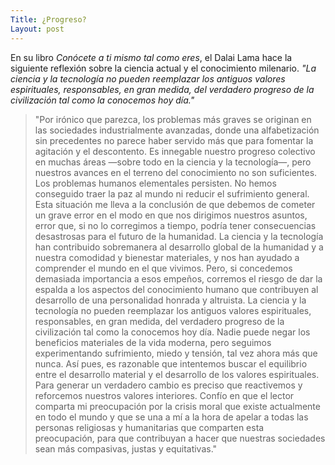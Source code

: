 ```yaml
---
Title: ¿Progreso?
Layout: post
---
```

En su libro _Conócete a ti mismo tal como eres_, el Dalai Lama hace la siguiente reflexión sobre la ciencia actual y el conocimiento milenario.
_"La ciencia y la tecnología no pueden reemplazar los antiguos valores espirituales, responsables, en gran medida, del verdadero progreso de la civilización tal como la conocemos hoy día."_
> "Por irónico que parezca, los problemas más graves se originan en las sociedades industrialmente avanzadas, donde una alfabetización sin precedentes no parece haber servido más que para fomentar la agitación y el descontento. Es innegable nuestro progreso colectivo en muchas áreas —sobre todo en la ciencia y la tecnología—, pero nuestros avances en el terreno del conocimiento no son suficientes. Los problemas humanos elementales persisten. No hemos conseguido traer la paz al mundo ni reducir el sufrimiento general. Esta situación me lleva a la conclusión de que debemos de cometer un grave error en el modo en que nos dirigimos nuestros asuntos, error que, si no lo corregimos a tiempo, podría tener consecuencias desastrosas para el futuro de la humanidad. La ciencia y la tecnología han contribuido sobremanera al desarrollo global de la humanidad y a nuestra comodidad y bienestar materiales, y nos han ayudado a comprender el mundo en el que vivimos. Pero, si concedemos demasiada importancia a esos empeños, corremos el riesgo de dar la espalda a los aspectos del conocimiento humano que contribuyen al desarrollo de una personalidad honrada y altruista. La ciencia y la tecnología no pueden reemplazar los antiguos valores espirituales, responsables, en gran medida, del verdadero progreso de la civilización tal como la conocemos hoy día. Nadie puede negar los beneficios materiales de la vida moderna, pero seguimos experimentando sufrimiento, miedo y tensión, tal vez ahora más que nunca. Así pues, es razonable que intentemos buscar el equilibrio entre el desarrollo material y el desarrollo de los valores espirituales. Para generar un verdadero cambio es preciso que reactivemos y reforcemos nuestros valores interiores. Confío en que el lector comparta mi preocupación por la crisis moral que existe actualmente en todo el mundo y que se una a mí a la hora de apelar a todas las personas religiosas y humanitarias que comparten esta preocupación, para que contribuyan a hacer que nuestras sociedades sean más compasivas, justas y equitativas."
